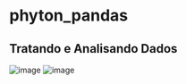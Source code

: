 # phyton_pandas
## Tratando e Analisando Dados
![image](https://user-images.githubusercontent.com/97696243/202931824-f897d748-1b5a-47c0-8d99-2c6b223ef94f.png)
![image](https://user-images.githubusercontent.com/97696243/202931885-4dadda01-4912-413c-86ee-b4563f30e412.png)


